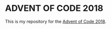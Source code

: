 # ADVENT OF CODE 2018

This is my repository for the [Advent of Code 
2018](https://adventofcode.com/2018). 
